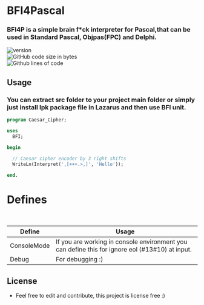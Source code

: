 # BFI4Pascal
### BFI4P is a simple brain f*ck interpreter for Pascal,that can be used in Standard Pascal, Objpas(FPC) and Delphi.


![version](https://badgen.net/badge/version/1.0.4/blue)<br />
![GitHub code size in bytes](https://img.shields.io/github/languages/code-size/0x4A4D00/BFI4Pascal)<br />
![Github lines of code](https://badgen.net/badge/total%20lines/320/blue)

## Usage
### You can extract src folder to your project main folder or simply just install lpk package file in Lazarus and then use BFI unit.

```Pascal
program Caesar_Cipher;

uses
  BFI;

begin

  // Caesar cipher encoder by 3 right shifts 
  WriteLn(Interpret(',[+++.>,]', 'Hello'));
  
end.

```


# Defines

<br />

| Define | Usage |
| ------ | ------ |
| ConsoleMode | If you are working in console environment you can define this for ignore eol (#13#10) at input.   |
| Debug | For debugging :) |

## License
- Feel free to edit and contribute, this project is license free :)

